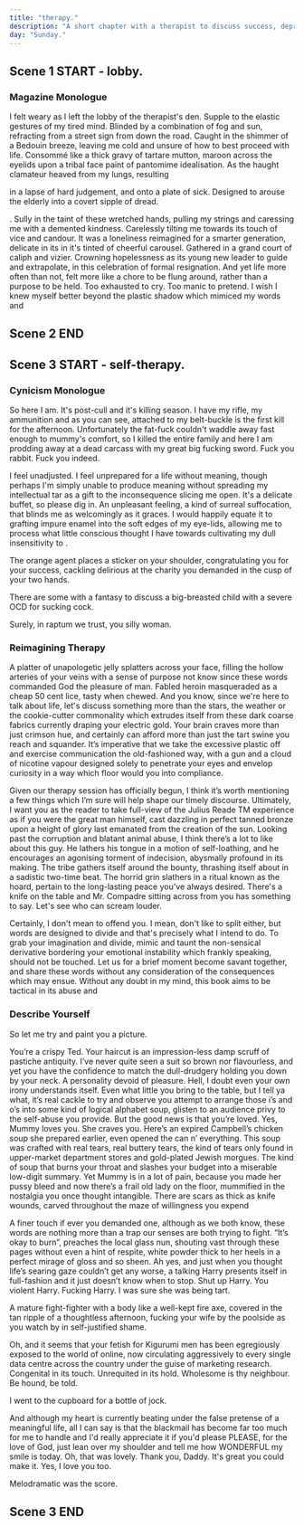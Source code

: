 ```yaml
---
title: "therapy."
description: "A short chapter with a therapist to discuss success, depression and potential bipolar."
day: "Sunday."
---
```


## Scene 1 START - lobby.

### Magazine Monologue
<!--
"10 Hot Tips For Amazing, Mind-Blowing Sex." The front cover of every men's magazine. Sizing and measuring you down to the retrofit standard, just like the piece of shit you are. That glorious accolade of levity opportune. To be printed at birth upon a thin laminate of unmet judgement, stapled to your forehead and published to thy data centre nnearest to thy heart.

"I am an average half-male Asian with an overwhelming propensity for sticking my penis into the hulls of pretentious white women," states my labellum. Illustrated in a beautiful Iranian typeface, extracted from page five of a ten-part contemporary guide to desktop publishing. How glorious, you must say. Well, quite glorious indeed, if I don't say myself. I place the magazine down onto the polyvinyl coffee table in front of me, offering no illusions under the innocuous litter of garbled reading material laid before my crest. As the pages attempt to tingle n' conspire round the hot-rolled furlough of the treated walnut legs supporting its plea; startling themselves into a feint gloria of reprise. Begging me for their tender gorge n' retention. Cream upon the furtative tint of the pandamorium alyis we lust, constructed from the boredom of one's own mind. The guttural in high. My face begins to ponder, melting me into the crown of my seat like loom. Evidently, today had already become far too much for these heavy, virulent hands. The monologue begins.

### Hopeless Monologue

"We try to love ourselves." We try to breathe meaning into our pursuits and desires, providing them with gloss and texture to make our lives appear more decorative than they truly are. We try to shower our souls in the finest of ingredients and with the most decadent of minds, only to perceive flaw in the underlying aberration of our spluttering plyth. Surreal in its prolific marvel of tantamount clutter, tearing and hemorrhaging us apart like the gutted hulls of a Hallowe'en pumpkin. Pluvial in its mash. Gauss in its hovel. Perfectly rigid in its asinine classification of dirt n' other insignificant oddities. For the cruel is a place for all your hopes and dreams, those unwritten lies of youth, to be lavishly processed under the laborious eye of an obscure Japanese algorithm. As it lauds n' extols over its antediluvian lambast of Harajuku fleece n' floozy Kigurumi men, emulated via a 1994 ANSI standard of comparative Lisp; steady with a dash of Cobol to boot. As it teams with a doubt you so solemnly believed was a mere anti-pattern to be corrected by the engineers over at Google. Castigate, you stupid fool.

### Describe Boredom

I stare into the palm of my hand with the attention of a spider. Curling my lips with the ply of my tongue. Appearing granular in the linguistic irrelevance of these abstruse words; tectonic in the fibre-optic lunacy looming from the hoards of discretion receding from my mouth. Germane is a gloat. FUCK. An empire of afterthought dismantles before your very eyes, plagued by a scourge of famished locusts, as they contemplate their regular routine of savage deconstruction in a structured alimony of incarnate n' curriculum. The gravy train is cold. The spire lingers. The wind rushes across your face amidst an ethereal typhoon of relentless jabbing. Terribly broken. Quieten ziplock. I hush back to the comfort of my gamboling pirouette, solidly uncertain of who I was in this very moment. Glazing over my vision. Classically trained, perhaps. Contemplating an existence which refused to feed. Splendid in the repulsion which only I understood; peachy to a point of demise. Wavering. Piteous. Congenital in its touch. Unrequited in its idyllic hold. I grab taste of the blood seeping from my upper lip, accidentally bitten in a trove of compound anxiety. Crony. The air was stale, and the faultless promise of a better life was nowhere to be found.

### Describe Foul Lady

Oh, and the smell. The fucking smell had become UNBEARABLE. It had transgressed into a visually stained splotch of acidic discharge, spread thin amongst a gelatinous estuary of fangled hoisery n' speckled period blood. As its loathsome willow peered into my tolerance, squalidly disconcerned with all aspects of my avid disaffection with the foul of this world. The cellulite of her diamond-crust thighs, found venerated in the exfoliated skin of a burn-victim's crotch. Left to disintegrate under the shoveled distress of an effluent highway of pig's guts n' dog's shit. It was none other than the tangled odor of the old shriveled cretin sitting to my right, as she proceeded to cross her gnarled flaps thrice; prompting me to gag in a marrow vomit of scented decomposition. The witch must be removed. Tortured. Molested. Raped at the stake. I wanted nothing more than to rip the flitted flesh from her bloodied hymen, as a means to fuck the wound with a fistful of detol, until I could smell the overwhelming silence of bleach. Trickling from the hyperglycemic depths of her fetid vagina. Cursory to death. Gosh. Where was my therapist so I could fuck her? In dear solemn, I felt uneasy amongst my thoughts. As they provided a level of self-violation well-beyond even my own ability to curate. I stare at the malodorous woman with an auspicious eye. She stares back. Suckle my lunt, you clitch.

### Clinic Lobby

I sat there in the lobby of the clinic, mired in a thick scrub of southern indigestion. Stomach gurglin'. Leer vypin'. Synthetic feelin' with a quaint jeer of revulsion du jour, as I proceeded to lick the tips of my exquisite fingers. Flippin' through the sham that was last week's editorial. Published by a feminist with the opinion of a clown. The crisis of the patriarchy. The spate of Iran. The oppression of le Cheezel. Well, I suppose she wasn't wrong. I blink bristly at the awful stench sitting beside me, shooing her away with the ghast of my hwang. As I hiss into her general direction without recess. Observing her mull into the frilled hairs of her battered chin, allure upon a thick duvet of rat fur. As she sat there irritated, catatonic in a disasterous cough of prune juice n' pea. Voluptuously sipping her sturdy canister of ethical soda, kept close to her diluted chest. Conveniently strapped to a volcanic slime of pink jello n' sodium nitride, now teetering from the edge of her gums. Rustling against the lude careen of her mundane jowls. Biffin delure. Pockey O'Harris. She had become the spewin' daffney of a frail iron harp; the pristine sweater of a thousand nylon faces. Vile in her plume of fashionably unfashionable faux pas. I see yellow. And grey. The impressionable statement of a loose flower imprint. I suppose she was beautiful by human standards, if ever such a thing could occur. Like an obtuse quartet of despicable orange. A quick fuck before a heart attack flick fluck shluck. Balsamic in a never-ending orgasm like the strobelight of a underground nightclub, agonising her clit in ravage of demure. No wonder she was in therapy. Certainly, I doubt that she would ever have the potential to become a good mother. Not with an octogenarian face like that. Fictitious munt.

Now, to say that I hated therapy was an understatement. I couldn't possibly have thought of anything more pointless, nor contrived, than to explain why I was so fundamentally flawed in the most cantankerous of ways. "I'm retarded, missy. I think it might be because I use the word faggot too much." I doubt she even knew what the word faggot meant, let alone why it was used so liberally to describe the conundrum of my disguise. Lurking in sinster dupree. Squalid without even a hint of surprise. Therapy, in my opinion, was nothing more than an excuse to taunt n' prey upon those more helpless than thyself. Crass upon the emotionless blemish of a clinical psychopath, extensive in her doctorate of dialectic primatology. Forever examining my white ideals of Dorian pleasure in a grand game of cuck n' pittance. And finally, in what seemed like an ungracious eternity, the distraction of the hour finally arrives to the podium to call my name. Croaking melodically as if Sunday had just arrived. Inviting me to her lair. Drawing me into her cosy dungeon of inadequate maltreatment, as she gestured my soul to sit down upon the fading fabric of her previous victim's nightwatch. Grooming me with her promises of tap water, uncompromising in her dollar-shop fantasia of tourmaline glitter. In purpose, we must. She recieves one of my pennilessness smirks, before I decide to place my plastic cup back into the calm of my lap. In shineth we chime, you horrid bitch. Urticaria sun. Fortuna o' grace.

## Scene 1 END

####

## Scene 2 START - therapy.

### Therapy - Expresses his feelings.

"Well for starters... I disowned my mother," I began. Pretending as if I were actually being interviewed for a cordial position on the cast of Saturday Night Live. Sonny Jr. The flair of my unassuming conceit, cashed against the alter-ego of my sometimes hilarity; the stunning chalcedony of a mere amateur. I gleamed into her eyes with a promissory tone of calcic observation, taking note of the bright green earrings which dangled from her lobes like a freckled bouillie. Surely it was an amiable gift from an astute admirer, as she wore what appeared to be her husband from the drapes of her shoulders; a gifted handbag from her mother in 42'. As per usual, my therapist was unimpressed with my lack of commitment to the process. That holy sanctimonious thud of operational munch vitalius, to be peddled n' repeated like a slap across the face in the cold of June. Visually it was obvious to me that she felt wholly uninspired by my tatty remark. Perhaps even anthem to an orgasm she experienced 25 years ago during an extraordinarily fatuous episode of Seinfeld. Perhaps she would warm to me following a quick titty-fuck, although I didn't dare to proclaim.

To me the therapist was a cold shoulder of hate n' posterity. Pertinate in her asides. Ludicrous in her preposterous interrogations which bordered dyslexic in the implausible hum of inconsequence which scowled from her tongue like the hinter of a beast. At best she was an incomplete set of petulant narratives, detailing the mischief she insinuated upon 20th century men via the discarded tape recorders she kept close in her lungs. Detest to her ego. Crater to her concealment. Functioning as a vacuum of utilitarian comfort, designed to suck the joy n' pleasure from the foundations of human necessity itself. A method she eneveloped into its own recurrent train of thought, delivered via a haptic frenzy of uncompromising hand gestures and seizure-inducing flashes; the kind of foreplay she paid good money for. If only to feel the remainder of her youth, succumb to a stranger with an unyielding titillation for stale breast milk. How quaint. Yet, there was something comforting in the brown cardigans n' worn tennis trainers she bore around her commendation for fleece. As if to suggest that she simply didn't care for the deep layers of cat hair n' coffee stains which preoccupied her blouse. Besmirching her uterus in the thick scum of this past century's ideals. Delightful. Which was to say that the therapist reminded me of my dearest Milo; the crown jewel of my imagination, the throth coursing from my acorn. Of course, as a male it was my mission to fuck everything and anything that moved, just like Daddy would have wanted. Whether ex or therapist, my repress was just another modern discomfort I was forced to endure. I could tell she was offended. She continued to study me.

"...aaaaaand I've been dumped, and I pretty much want to kill myself." I doubt she picked up on the sarcasm, although it would have been nice to at least have received a giggle. Laugh you stupid whore. Appease this comical foundry of foresaken witness, demoralised by thee rotten consternation. Apparently the suicide-themed zinger had not registered positively on her palette of appropriate behaviours, and had now been sternly tossed aboard under the sterling judgement of her crabby cunt crim. In a lot of ways, our interaction mimicked the progression of a golden marriage turned sour. Sheath under the dried husk of coconut peat I would soon call her vagina. Although I suppose it was in my best interest to throw her a bone during these hungry, hungry times. Not only was I dying for closure, but it was a whole lot better than pretending that I wasn't actually mentally ill. Value for money 101.

### Therapy - Apology.

"Listen, I'm sorry. I was just joking. There's just a lot going on in my life right now." She continued to eye me with a dim falsetto, etching her claws against pique of her shredded coat, before finally deciding to chime in to the network of my woes. Her first words. Only 4 minutes 32 seconds into our session. A new record in this quarterly dime of dimes.

"I understand that it must have been difficult. Would you like to talk about it?" Outstanding professionalism.

### Therapy - Diversion.

Who knows. Maybe I did. Maybe I didn't. Perhaps I wasn't ready to admit that I was an awful human being. Perhaps I never would be. Why was I even here? My neck tightened at the thought, extending its misery down into the congeal of my prolonged shadow. Undecided in its perspicacity for childish meandering. Solidly illiquid. Temporarily undisclosed. I reached out into the depths of my mind, hoping to discover something rational in amongst the recreational ween of my teenage hive. Obsessed with a nitrogenous fervour for underage sex, which streamed down my arms in a slurry of poriferous sorrow. Administered in candentation. Pleading to be fulfilled. Overflowing in the thirst of my lethargy, as I sat there in the zenith of her harbinger din. Purchased on the back of an unpayable student loan. Clear in my own mind that I was in no place to belong. Paralysed by an inconsiderate volume of emotion which kept me jagged n' sly. Chide in its snicker. My mouth became turtle. I mean, how does one express the guilt, sadness and anger that one feels without breaking down into a puddle of harangue puree? Peddlin' thy circles. Lipid at the substrate. I could feel a tangent approaching.

### Therapy: What is success?

"Maybe I just don't feel successful," I uttered to the therapist. She knew I was bluffing, but I suppose it was more than I deserved.

"Well, what's your idea of success?" the therapist responded.

"I don't know. Maybe it's having sex with a hooker who'll remember my name. Maybe it's just having sex at all. I guess I just want to feel less terrible about everything." You could almost taste the ingenuity crimp from the constrain in these words, like a kiss of battery acid along the press of one's lips, dispersed without warning, as I dipped my face into a plastic cup of water like a stubborn penguin with a purpose to be meant. Lopsidedly suckling the remaining few drops of liquid I'd clearly already finshed, if only because I felt anxious sharing the hollow life that laid before me. Perishing exponentially into a pool of all apathy. 

"And what would feeling less terrible mean to you?" Thanks Aunty Grace. 

"I'm not sure. I guess I wouldn't worry so much. I guess like how famous people feel. Acomplished and recognised," I said.

"Do you think it's possible to feel less terrible without having achieved a lot or without becoming famous?" Of course not, you fucking bitch. Although I knew she had me. I fuckin' knew it. As the tight-lipped dryness in her eyes protruded from her soul and grabbed me by the throat. Convincing me to drown.

"I don't know. Maybe. But what's point in being happy if you're not successful?" HA. Die you insufferable bitch. To be fair, I would hate me too. I doubt she was pleased to deal with my inane bullshit at 10am on a Sunday morning, as she sat there pondering, harmlessly contemplating the somewhat ambiguous state of her frozen eggs. Suspended in a vat of pickle juice to be extracted n' adorned once her online dating profile had come to ample fruition. "It's only a matter of time now," she'd utter to herself in a fiendish tone. Drizzled in an indignant ambivalence for sexual unrest, awaiting patiently to ensnare her personal toy-boy of lust n' pleasure. Hopefully I was at least within her top 10 imaginary preferences for suitable fathers. Then and only then would I consider addressing my depression. 

"There's no reason why you can't be both happy and successful independently. It's just perhaps being happy might help you to become successful." she said. Certainly, it was hard to say she was wrong. 

### Discuss Happiness

I wasn't quite sure what to think. All I knew was that I was losing this battle, worst of all to my own therapist. Whom I knew for certain did not make me happy. Although perhaps nothing would. I suppose happiness had never really been one of my great aspirations in life. In fact, it was a subject I hadn't really thought about at all. Happiness to me was more of a quirky nice-to-have, like a side of fries with a dab of Tabasco horse. A never-ceasing, sometimes pain, sometimes pleasure. Which would sporadically appear throughout one's life just to remind you of your own mortality. Perhaps more than happiness, what I truly wanted was to prove myself. To prove myself capable of wit and passion. Already, I felt happier. 

"Aren't you going to ask me where Daddy touched me," I murmured.

### Therapist Cracks

"Maybe we should end today's session here." Yes. Perhaps we should. You soulless bag of refined cheddar.

"I would also consider finding another therapist. You seem consistently resistant to this idea that I can help you." My heart sank. Well, fuck. There ya have it folks. Discard the reminder. Throw out the bath water. I was no good for brown cardigan n' co. 

"I don't think you trust me to help you understand your own problems," she iterated for a second time. It's true. I didn't trust her. I didn't trust her to understand me. I didn't trust to understand the loneliness I felt each night as I stepped out of the shower, covered in the filth of my own grief. Sorry I was even alive at all. Although what difference did it make? I barely even trusted myself. I suppose it could have been worse. 

### Leaving Practice
-->

I felt weary as I left the lobby of the therapist's den. Supple to the elastic gestures of my tired mind. Blinded by a combination of fog and sun, refracting from a street sign from down the road. Caught in the shimmer of a Bedouin breeze, leaving me cold and unsure of how to best proceed with life. Consommé like a thick gravy of tartare mutton, maroon across the eyelids upon a tribal face paint of pantomime idealisation. As the haught clamateur heaved from my lungs, resulting 

 in a lapse of hard judgement, and onto a plate of sick. Designed to arouse the elderly into a covert sipple of dread. 

. Sully in the taint of these wretched hands, pulling my strings and caressing me with a demented kindness. Carelessly tilting me towards its touch of vice and candour. It was a loneliness reimagined for a smarter generation, delicate in its  in it's tinted  of cheerful carousel. Gathered in a grand court of caliph and vizier. Crowning hopelessness as its young new leader to guide and extrapolate, in this celebration of formal resignation. And yet life more often than not, felt more like a chore to be flung around, rather than a purpose to be held. Too exhausted to cry. Too manic to pretend. I wish I knew myself better beyond the plastic shadow which mimiced my words and

## Scene 2 END

####

## Scene 3 START - self-therapy.

### Cynicism Monologue

So here I am. It's post-cull and it's killing season. I have my rifle, my ammunition and as you can see, attached to my belt-buckle is the first kill for the afternoon. Unfortunately the fat-fuck couldn't waddle away fast enough to mummy's comfort, so I killed the entire family and here I am prodding away at a dead carcass with my great big fucking sword. Fuck you rabbit. Fuck you indeed.

I feel unadjusted. I feel unprepared for a life without meaning, though perhaps I'm simply unable to produce meaning without spreading my intellectual tar as a gift to the inconsequence slicing me open. It's a delicate buffet, so please dig in. An unpleasant feeling, a kind of surreal suffocation, that blinds me as welcomingly as it graces. I would happily equate it to grafting impure enamel into the soft edges of my eye-lids, allowing me to process what little conscious thought I have towards cultivating my dull insensitivity to .

The orange agent places a sticker on your shoulder, congratulating you for your success, cackling delirious at the charity you demanded in the cusp of your two hands.

There are some with a fantasy to discuss a big-breasted child with a severe OCD for sucking cock.

Surely, in raptum we trust, you silly woman.

### Reimagining Therapy

A platter of unapologetic jelly splatters across your face, filling the hollow arteries of your veins with a sense of purpose not know since these words commanded God the pleasure of man. Fabled heroin masqueraded as a cheap 50 cent lice, tasty when chewed. And you know, since we're here to talk about life, let's discuss something more than the stars, the weather or the cookie-cutter commonality which extrudes itself from these dark coarse fabrics currently draping your electric gold. Your brain craves more than just crimson hue, and certainly can afford more than just the tart swine you reach and squander. It’s imperative that we take the excessive plastic off and exercise communication the old-fashioned way, with a gun and a cloud of nicotine vapour designed solely to penetrate your eyes and envelop curiosity in a way which floor would you into compliance.

Given our therapy session has officially begun, I think it’s worth mentioning a few things which I’m sure will help shape our timely discourse. Ultimately, I want you as the reader to take full-view of the Julius Reade TM experience as if you were the great man himself, cast dazzling in perfect tanned bronze upon a height of glory last emanated from the creation of the sun. Looking past the corruption and blatant animal abuse, I think there’s a lot to like about this guy. He lathers his tongue in a motion of self-loathing, and he encourages an agonising torment of indecision, abysmally profound in its making. The tribe gathers itself around the bounty, thrashing itself about in a sadistic two-time beat. The horrid grin slathers in a ritual known as the hoard, pertain to the long-lasting peace you've always desired. There's a knife on the table and Mr. Compadre sitting across from you has something to say. Let's see who can scream louder.

Certainly, I don't mean to offend you. I mean, don't like to split either, but words are designed to divide and that's precisely what I intend to do. To grab your imagination and divide, mimic and taunt the non-sensical derivative bordering your emotional instability which frankly speaking, should not be touched. Let us for a brief moment become savant together, and share these words without any consideration of the consequences which may ensue. Without any doubt in my mind, this book aims to be tactical in its abuse and

### Describe Yourself

So let me try and paint you a picture.

You’re a crispy Ted. Your haircut is an impression-less damp scruff of pastiche antiquity. I’ve never quite seen a suit so brown nor flavourless, and yet you have the confidence to match the dull-drudgery holding you down by your neck. A personality devoid of pleasure. Hell, I doubt even your own irony understands itself. Even what little you bring to the table, but I tell ya what, it’s real cackle to try and observe you attempt to arrange those i’s and o’s into some kind of logical alphabet soup, glisten to an audience privy to the self-abuse you provide. But the good news is that you’re loved. Yes, Mummy loves you. She craves you. Here’s an expired Campbell’s chicken soup she prepared earlier, even opened the can n’ everything. This soup was crafted with real tears, real buttery tears, the kind of tears only found in upper-market department stores and gold-plated Jewish morgues. The kind of soup that burns your throat and slashes your budget into a miserable low-digit summary. Yet Mummy is in a lot of pain, because you made her pussy bleed and now there’s a frail old lady on the floor, mummified in the nostalgia you once thought intangible. There are scars as thick as knife wounds, carved throughout the maze of willingness you expend

A finer touch if ever you demanded one, although as we both know, these words are nothing more than a trap our senses are both trying to fight. “It’s okay to burn”, preaches the local glass nun, shouting vast through these pages without even a hint of respite, white powder thick to her heels in a perfect mirage of gloss and so sheen. Ah yes, and just when you thought life’s searing gaze couldn’t get any worse, a talking Harry presents itself in full-fashion and it just doesn’t know when to stop. Shut up Harry. You violent Harry. Fucking Harry. I was sure she was being tart.

A mature fight-fighter with a body like a well-kept fire axe, covered in the tan ripple of a thoughtless afternoon, fucking your wife by the poolside as you watch by in self-justified shame.

Oh, and it seems that your fetish for Kigurumi men has been egregiously exposed to the world of online, now circulating aggressively to every single data centre across the country under the guise of marketing research. Congenital in its touch. Unrequited in its hold. Wholesome is thy neighbour. Be hound, be told.

I went to the cupboard for a bottle of jock.

And although my heart is currently beating under the false pretense of a meaningful life, all I can say is that the blackmail has become far too much for me to handle and I'd really appreciate it if you'd please PLEASE, for the love of God, just lean over my shoulder and tell me how WONDERFUL my smile is today. Oh, that was lovely. Thank you, Daddy. It's great you could make it. Yes, I love you too.

Melodramatic was the score.

## Scene 3 END
